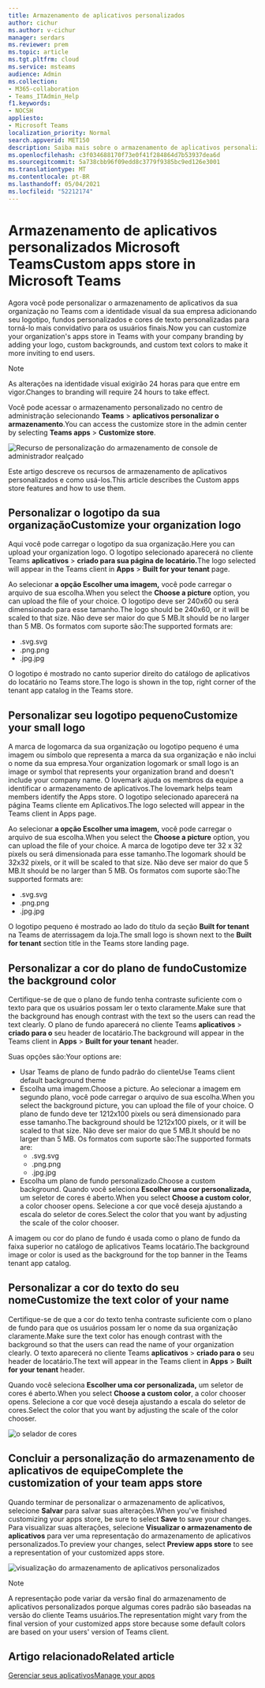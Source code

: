 ```yaml
---
title: Armazenamento de aplicativos personalizados
author: cichur
ms.author: v-cichur
manager: serdars
ms.reviewer: prem
ms.topic: article
ms.tgt.pltfrm: cloud
ms.service: msteams
audience: Admin
ms.collection:
- M365-collaboration
- Teams_ITAdmin_Help
f1.keywords:
- NOCSH
appliesto:
- Microsoft Teams
localization_priority: Normal
search.appverid: MET150
description: Saiba mais sobre o armazenamento de aplicativos personalizados Microsoft Teams.
ms.openlocfilehash: c3f034688170f73e0f41f284864d7b53937dea6d
ms.sourcegitcommit: 5a738cbb96f09edd8c3779f9385bc9ed126e3001
ms.translationtype: MT
ms.contentlocale: pt-BR
ms.lasthandoff: 05/04/2021
ms.locfileid: "52212174"
---
```

# <a name="custom-apps-store-in-microsoft-teams"></a><span data-ttu-id="90771-103">Armazenamento de aplicativos personalizados Microsoft Teams</span><span class="sxs-lookup"><span data-stu-id="90771-103">Custom apps store in Microsoft Teams</span></span>

<span data-ttu-id="90771-104">Agora você pode personalizar o armazenamento de aplicativos da sua organização no Teams com a identidade visual da sua empresa adicionando seu logotipo, fundos personalizados e cores de texto personalizadas para torná-lo mais convidativo para os usuários finais.</span><span class="sxs-lookup"><span data-stu-id="90771-104">Now you can customize your organization's apps store in Teams with your company branding by adding your logo, custom backgrounds, and custom text colors to make it more inviting to end users.</span></span>

> [!Note]
> <span data-ttu-id="90771-105">As alterações na identidade visual exigirão 24 horas para que entre em vigor.</span><span class="sxs-lookup"><span data-stu-id="90771-105">Changes to branding will require 24 hours to take effect.</span></span>

<span data-ttu-id="90771-106">Você pode acessar o armazenamento personalizado no centro de administração selecionando **Teams**  >  **aplicativos personalizar o armazenamento**.</span><span class="sxs-lookup"><span data-stu-id="90771-106">You can access the customize store in the admin center by selecting **Teams apps** > **Customize store**.</span></span>

  ![Recurso de personalização do armazenamento de console de administrador realçado](media/customize-app-store.png)

<span data-ttu-id="90771-108">Este artigo descreve os recursos de armazenamento de aplicativos personalizados e como usá-los.</span><span class="sxs-lookup"><span data-stu-id="90771-108">This article describes the Custom apps store features and how to use them.</span></span>

## <a name="customize-your-organization-logo"></a><span data-ttu-id="90771-109">Personalizar o logotipo da sua organização</span><span class="sxs-lookup"><span data-stu-id="90771-109">Customize your organization logo</span></span>

<!-- Bookmark used by Context Sensitive Help (CSH). Do not delete. -->
<span data-ttu-id="90771-110"><a name="orglogo"> </a></span><span class="sxs-lookup"><span data-stu-id="90771-110"><a name="orglogo"> </a></span></span>
<!-- Do not remove the bookmark link above. -->

<span data-ttu-id="90771-111">Aqui você pode carregar o logotipo da sua organização.</span><span class="sxs-lookup"><span data-stu-id="90771-111">Here you can upload your organization logo.</span></span> <span data-ttu-id="90771-112">O logotipo selecionado aparecerá no cliente Teams **aplicativos**  >  **criado para sua página de locatário.**</span><span class="sxs-lookup"><span data-stu-id="90771-112">The logo selected will appear in the Teams client in **Apps** > **Built for your tenant** page.</span></span>

<span data-ttu-id="90771-113">Ao selecionar **a opção Escolher uma imagem,** você pode carregar o arquivo de sua escolha.</span><span class="sxs-lookup"><span data-stu-id="90771-113">When you select the **Choose a picture** option, you can upload the file of your choice.</span></span> <span data-ttu-id="90771-114">O logotipo deve ser 240x60 ou será dimensionado para esse tamanho.</span><span class="sxs-lookup"><span data-stu-id="90771-114">The logo should be 240x60, or it will be scaled to that size.</span></span> <span data-ttu-id="90771-115">Não deve ser maior do que 5 MB.</span><span class="sxs-lookup"><span data-stu-id="90771-115">It should be no larger than 5 MB.</span></span> <span data-ttu-id="90771-116">Os formatos com suporte são:</span><span class="sxs-lookup"><span data-stu-id="90771-116">The supported formats are:</span></span>

- <span data-ttu-id="90771-117">.svg</span><span class="sxs-lookup"><span data-stu-id="90771-117">.svg</span></span>
- <span data-ttu-id="90771-118">.png</span><span class="sxs-lookup"><span data-stu-id="90771-118">.png</span></span>
- <span data-ttu-id="90771-119">.jpg</span><span class="sxs-lookup"><span data-stu-id="90771-119">.jpg</span></span>

<span data-ttu-id="90771-120">O logotipo é mostrado no canto superior direito do catálogo de aplicativos do locatário no Teams store.</span><span class="sxs-lookup"><span data-stu-id="90771-120">The logo is shown in the top, right corner of the tenant app catalog in the Teams store.</span></span>

## <a name="customize-your-small-logo"></a><span data-ttu-id="90771-121">Personalizar seu logotipo pequeno</span><span class="sxs-lookup"><span data-stu-id="90771-121">Customize your small logo</span></span>

<!-- Bookmark used by Context Sensitive Help (CSH). Do not delete. -->
<span data-ttu-id="90771-122"><a name="orglogomark"> </a></span><span class="sxs-lookup"><span data-stu-id="90771-122"><a name="orglogomark"> </a></span></span>
<!-- Do not remove the bookmark link above. -->

<span data-ttu-id="90771-123">A marca de logomarca da sua organização ou logotipo pequeno é uma imagem ou símbolo que representa a marca da sua organização e não inclui o nome da sua empresa.</span><span class="sxs-lookup"><span data-stu-id="90771-123">Your organization logomark or small logo is an image or symbol that represents your organization brand and doesn't include your company name.</span></span> <span data-ttu-id="90771-124">O lovemark ajuda os membros da equipe a identificar o armazenamento de aplicativos.</span><span class="sxs-lookup"><span data-stu-id="90771-124">The lovemark helps team members identify the Apps store.</span></span> <span data-ttu-id="90771-125">O logotipo selecionado aparecerá na página Teams cliente em Aplicativos.</span><span class="sxs-lookup"><span data-stu-id="90771-125">The logo selected will appear in the Teams client in Apps page.</span></span>

<span data-ttu-id="90771-126">Ao selecionar **a opção Escolher uma imagem,** você pode carregar o arquivo de sua escolha.</span><span class="sxs-lookup"><span data-stu-id="90771-126">When you select the **Choose a picture** option, you can upload the file of your choice.</span></span> <span data-ttu-id="90771-127">A marca de logotipo deve ter 32 x 32 pixels ou será dimensionada para esse tamanho.</span><span class="sxs-lookup"><span data-stu-id="90771-127">The logomark should be 32x32 pixels, or it will be scaled to that size.</span></span> <span data-ttu-id="90771-128">Não deve ser maior do que 5 MB.</span><span class="sxs-lookup"><span data-stu-id="90771-128">It should be no larger than 5 MB.</span></span> <span data-ttu-id="90771-129">Os formatos com suporte são:</span><span class="sxs-lookup"><span data-stu-id="90771-129">The supported formats are:</span></span>

- <span data-ttu-id="90771-130">.svg</span><span class="sxs-lookup"><span data-stu-id="90771-130">.svg</span></span>
- <span data-ttu-id="90771-131">.png</span><span class="sxs-lookup"><span data-stu-id="90771-131">.png</span></span>
- <span data-ttu-id="90771-132">.jpg</span><span class="sxs-lookup"><span data-stu-id="90771-132">.jpg</span></span>

<span data-ttu-id="90771-133">O logotipo pequeno é mostrado ao lado do título da seção **Built for tenant** na Teams de aterrissagem da loja.</span><span class="sxs-lookup"><span data-stu-id="90771-133">The small logo is shown next to the **Built for tenant** section title in the Teams store landing page.</span></span>

## <a name="customize-the-background-color"></a><span data-ttu-id="90771-134">Personalizar a cor do plano de fundo</span><span class="sxs-lookup"><span data-stu-id="90771-134">Customize the background color</span></span>

<!-- Bookmark used by Context Sensitive Help (CSH). Do not delete. -->
<span data-ttu-id="90771-135"><a name="custombackground"> </a></span><span class="sxs-lookup"><span data-stu-id="90771-135"><a name="custombackground"> </a></span></span>
<!-- Do not remove the bookmark link above. -->

<span data-ttu-id="90771-136">Certifique-se de que o plano de fundo tenha contraste suficiente com o texto para que os usuários possam ler o texto claramente.</span><span class="sxs-lookup"><span data-stu-id="90771-136">Make sure that the background has enough contrast with the text so the users can read the text clearly.</span></span> <span data-ttu-id="90771-137">O plano de fundo aparecerá no cliente Teams **aplicativos**  >  **criado para o** seu header de locatário.</span><span class="sxs-lookup"><span data-stu-id="90771-137">The background will appear in the Teams client in **Apps** > **Built for your tenant** header.</span></span>

<span data-ttu-id="90771-138">Suas opções são:</span><span class="sxs-lookup"><span data-stu-id="90771-138">Your options are:</span></span>

- <span data-ttu-id="90771-139">Usar Teams de plano de fundo padrão do cliente</span><span class="sxs-lookup"><span data-stu-id="90771-139">Use Teams client default background theme</span></span>
- <span data-ttu-id="90771-140">Escolha uma imagem.</span><span class="sxs-lookup"><span data-stu-id="90771-140">Choose a picture.</span></span> <span data-ttu-id="90771-141">Ao selecionar a imagem em segundo plano, você pode carregar o arquivo de sua escolha.</span><span class="sxs-lookup"><span data-stu-id="90771-141">When you select the background picture, you can upload the file of your choice.</span></span> <span data-ttu-id="90771-142">O plano de fundo deve ter 1212x100 pixels ou será dimensionado para esse tamanho.</span><span class="sxs-lookup"><span data-stu-id="90771-142">The background should be 1212x100 pixels, or it will be scaled to that size.</span></span> <span data-ttu-id="90771-143">Não deve ser maior do que 5 MB.</span><span class="sxs-lookup"><span data-stu-id="90771-143">It should be no larger than 5 MB.</span></span> <span data-ttu-id="90771-144">Os formatos com suporte são:</span><span class="sxs-lookup"><span data-stu-id="90771-144">The supported formats are:</span></span>
  - <span data-ttu-id="90771-145">.svg</span><span class="sxs-lookup"><span data-stu-id="90771-145">.svg</span></span>
  - <span data-ttu-id="90771-146">.png</span><span class="sxs-lookup"><span data-stu-id="90771-146">.png</span></span>
  - <span data-ttu-id="90771-147">.jpg</span><span class="sxs-lookup"><span data-stu-id="90771-147">.jpg</span></span>
- <span data-ttu-id="90771-148">Escolha um plano de fundo personalizado.</span><span class="sxs-lookup"><span data-stu-id="90771-148">Choose a custom background.</span></span> <span data-ttu-id="90771-149">Quando você seleciona **Escolher uma cor personalizada,** um seletor de cores é aberto.</span><span class="sxs-lookup"><span data-stu-id="90771-149">When you select **Choose a custom color**, a color chooser opens.</span></span> <span data-ttu-id="90771-150">Selecione a cor que você deseja ajustando a escala do seletor de cores.</span><span class="sxs-lookup"><span data-stu-id="90771-150">Select the color that you want by adjusting the scale of the color chooser.</span></span>

<span data-ttu-id="90771-151">A imagem ou cor do plano de fundo é usada como o plano de fundo da faixa superior no catálogo de aplicativos Teams locatário.</span><span class="sxs-lookup"><span data-stu-id="90771-151">The background image or color is used as the background for the top banner in the Teams tenant app catalog.</span></span>

## <a name="customize-the-text-color-of-your-name"></a><span data-ttu-id="90771-152">Personalizar a cor do texto do seu nome</span><span class="sxs-lookup"><span data-stu-id="90771-152">Customize the text color of your name</span></span>

<!-- Bookmark used by Context Sensitive Help (CSH). Do not delete. -->
<span data-ttu-id="90771-153"><a name="textcolor"> </a></span><span class="sxs-lookup"><span data-stu-id="90771-153"><a name="textcolor"> </a></span></span>
<!-- Do not remove the bookmark link above. -->

<span data-ttu-id="90771-154">Certifique-se de que a cor do texto tenha contraste suficiente com o plano de fundo para que os usuários possam ler o nome da sua organização claramente.</span><span class="sxs-lookup"><span data-stu-id="90771-154">Make sure the text color has enough contrast with the background so that the users can read the name of your organization clearly.</span></span> <span data-ttu-id="90771-155">O texto aparecerá no cliente Teams **aplicativos**  >  **criado para o** seu header de locatário.</span><span class="sxs-lookup"><span data-stu-id="90771-155">The text will appear in the Teams client in **Apps** > **Built for your tenant** header.</span></span>

<span data-ttu-id="90771-156">Quando você seleciona **Escolher uma cor personalizada,** um seletor de cores é aberto.</span><span class="sxs-lookup"><span data-stu-id="90771-156">When you select **Choose a custom color**, a color chooser opens.</span></span> <span data-ttu-id="90771-157">Selecione a cor que você deseja ajustando a escala do seletor de cores.</span><span class="sxs-lookup"><span data-stu-id="90771-157">Select the color that you want by adjusting the scale of the color chooser.</span></span>

 ![o selador de cores](media/choose-a-custom-color.png)

## <a name="complete-the-customization-of-your-team-apps-store"></a><span data-ttu-id="90771-159">Concluir a personalização do armazenamento de aplicativos de equipe</span><span class="sxs-lookup"><span data-stu-id="90771-159">Complete the customization of your team apps store</span></span>

<span data-ttu-id="90771-160">Quando terminar de personalizar o armazenamento de aplicativos, selecione **Salvar** para salvar suas alterações.</span><span class="sxs-lookup"><span data-stu-id="90771-160">When you've finished customizing your apps store, be sure to select **Save** to save your changes.</span></span>
<span data-ttu-id="90771-161">Para visualizar suas alterações, selecione **Visualizar o armazenamento de aplicativos** para ver uma representação do armazenamento de aplicativos personalizados.</span><span class="sxs-lookup"><span data-stu-id="90771-161">To preview your changes, select **Preview apps store** to see a representation of your customized apps store.</span></span>

![visualização do armazenamento de aplicativos personalizados](media/PowerAppsInStore650w.png)

> [!Note]
> <span data-ttu-id="90771-163">A representação pode variar da versão final do armazenamento de aplicativos personalizados porque algumas cores padrão são baseadas na versão do cliente Teams usuários.</span><span class="sxs-lookup"><span data-stu-id="90771-163">The representation might vary from the final version of your customized apps store because some default colors are based on your users' version of Teams client.</span></span>

## <a name="related-article"></a><span data-ttu-id="90771-164">Artigo relacionado</span><span class="sxs-lookup"><span data-stu-id="90771-164">Related article</span></span>

[<span data-ttu-id="90771-165">Gerenciar seus aplicativos</span><span class="sxs-lookup"><span data-stu-id="90771-165">Manage your apps</span></span>](manage-apps.md)
